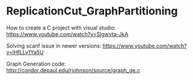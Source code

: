 # ReplicationCut_GraphPartitioning

How to create a C project with visual studio:
https://www.youtube.com/watch?v=Slgwyta-JkA

Solving scanf issue in newer versions:
https://www.youtube.com/watch?v=lHfLLy1Ya5U

Graph Generation code:
http://condor.depaul.edu/rjohnson/source/graph_ge.c
